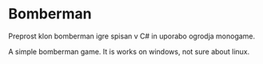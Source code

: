 # Bomberman
Preprost klon bomberman igre spisan v C# in uporabo ogrodja monogame.

A simple bomberman game. It is works on windows, not sure about linux. 
